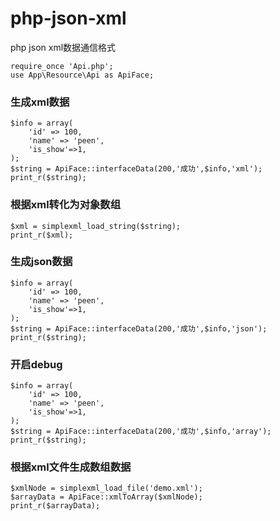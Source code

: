 # php-json-xml
php json xml数据通信格式

```
require_once 'Api.php';
use App\Resource\Api as ApiFace;

```
### 生成xml数据

```
$info = array(
	'id' => 100,
	'name' => 'peen',
	'is_show'=>1,
);
$string = ApiFace::interfaceData(200,'成功',$info,'xml');
print_r($string);

```

### 根据xml转化为对象数组

```
$xml = simplexml_load_string($string);
print_r($xml);

```

### 生成json数据

```
$info = array(
	'id' => 100,
	'name' => 'peen',
	'is_show'=>1,
);
$string = ApiFace::interfaceData(200,'成功',$info,'json');
print_r($string);

```

### 开启debug

```
$info = array(
	'id' => 100,
	'name' => 'peen',
	'is_show'=>1,
);
$string = ApiFace::interfaceData(200,'成功',$info,'array');
print_r($string);

```

### 根据xml文件生成数组数据

```
$xmlNode = simplexml_load_file('demo.xml');
$arrayData = ApiFace::xmlToArray($xmlNode);
print_r($arrayData);

```
	